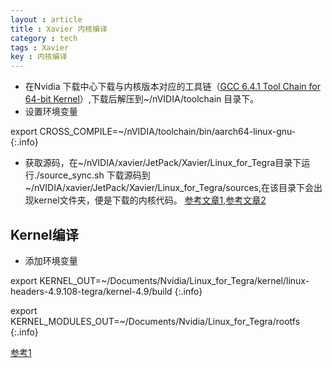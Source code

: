 ```yaml
---
layout : article
title : Xavier 内核编译
category : tech 
tags : Xavier
key : 内核编译
---
```


* 在Nvidia 下载中心下载与内核版本对应的工具链（[GCC 6.4.1 Tool Chain for 64-bit Kernel](https://developer.nvidia.com/embedded/dlc/kernel-gcc-6-4-tool-chain)）,下载后解压到~/nVIDIA/toolchain 目录下。
* 设置环境变量

export CROSS_COMPILE=~/nVIDIA/toolchain/bin/aarch64-linux-gnu- 
{:.info}

* 获取源码，在~/nVIDIA/xavier/JetPack/Xavier/Linux_for_Tegra目录下运行./source_sync.sh
下载源码到~/nVIDIA/xavier/JetPack/Xavier/Linux_for_Tegra/sources,在该目录下会出现kernel文件夹，便是下载的内核代码。
[参考文章1](https://blog.csdn.net/chenjiehua123456789/article/details/77979575),[参考文章2](https://blog.csdn.net/mantis_1984/article/details/62882042)

## Kernel编译
* 添加环境变量

export KERNEL_OUT=~/Documents/Nvidia/Linux_for_Tegra/kernel/linux-headers-4.9.108-tegra/kernel-4.9/build
{:.info}

export KERNEL_MODULES_OUT=~/Documents/Nvidia/Linux_for_Tegra/rootfs
{:.info}


[参考1](https://devtalk.nvidia.com/default/topic/1025464/jetson-tx2/what-are-the-minimum-lines-of-commands-to-update-device-tree-from-a-host-for-tx2-/)


